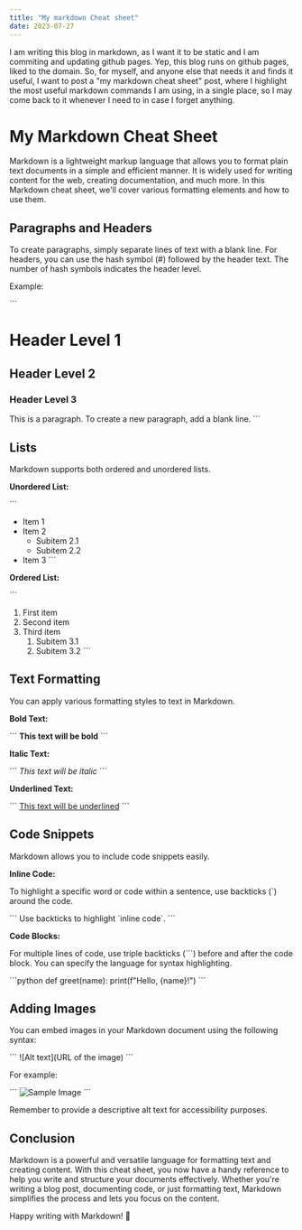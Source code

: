 ```yaml
---
title: "My markdown Cheat sheet"
date: 2023-07-27
---
```


I am writing this blog in markdown, as I want it to be static and I am commiting and updating github pages. Yep, this blog runs on github pages, liked to the domain. So, for myself, and anyone else that needs it and finds it useful, I want to post a "my markdown cheat sheet" post, where I highlight the most useful markdown commands I am using, in a single place, so I may come back to it whenever I need to in case I forget anything.

# My Markdown Cheat Sheet

Markdown is a lightweight markup language that allows you to format plain text documents in a simple and efficient manner. It is widely used for writing content for the web, creating documentation, and much more. In this Markdown cheat sheet, we'll cover various formatting elements and how to use them.

## Paragraphs and Headers

To create paragraphs, simply separate lines of text with a blank line. For headers, you can use the hash symbol (#) followed by the header text. The number of hash symbols indicates the header level.

Example:

\`\`\`
# Header Level 1
## Header Level 2
### Header Level 3

This is a paragraph. To create a new paragraph, add a blank line.
\`\`\`

## Lists

Markdown supports both ordered and unordered lists.

**Unordered List:**

\`\`\`
- Item 1
- Item 2
  - Subitem 2.1
  - Subitem 2.2
- Item 3
\`\`\`

**Ordered List:**

\`\`\`
1. First item
2. Second item
3. Third item
   1. Subitem 3.1
   2. Subitem 3.2
\`\`\`

## Text Formatting

You can apply various formatting styles to text in Markdown.

**Bold Text:**

\`\`\`
**This text will be bold**
\`\`\`

**Italic Text:**

\`\`\`
*This text will be italic*
\`\`\`

**Underlined Text:**

\`\`\`
<span style="text-decoration: underline;">This text will be underlined</span>
\`\`\`

## Code Snippets

Markdown allows you to include code snippets easily.

**Inline Code:**

To highlight a specific word or code within a sentence, use backticks (\`) around the code.

\`\`\`
Use backticks to highlight \`inline code\`.
\`\`\`

**Code Blocks:**

For multiple lines of code, use triple backticks (\`\`\`) before and after the code block. You can specify the language for syntax highlighting.

\`\`\`python
def greet(name):
    print(f"Hello, {name}!")
\`\`\`

## Adding Images

You can embed images in your Markdown document using the following syntax:

\`\`\`
![Alt text](URL of the image)
\`\`\`

For example:

\`\`\`
![Sample Image](https://example.com/sample-image.jpg)
\`\`\`

Remember to provide a descriptive alt text for accessibility purposes.

## Conclusion

Markdown is a powerful and versatile language for formatting text and creating content. With this cheat sheet, you now have a handy reference to help you write and structure your documents effectively. Whether you're writing a blog post, documenting code, or just formatting text, Markdown simplifies the process and lets you focus on the content.

Happy writing with Markdown! 🚀
